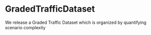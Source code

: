 # GradedTrafficDataset
We release a Graded Traffic Dataset which is organized by quantifying scenario complexity
